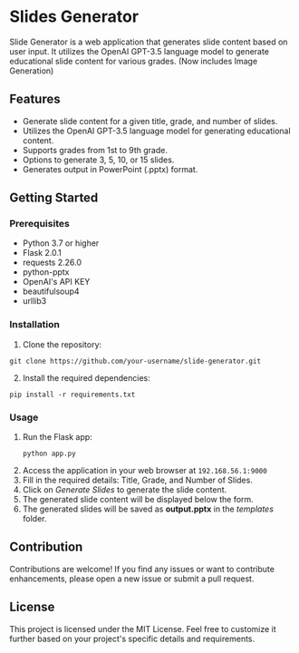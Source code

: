 # Slides Generator

Slide Generator is a web application that generates slide content based on user input. It utilizes the OpenAI GPT-3.5 language model to generate educational slide content for various grades. (Now includes Image Generation)

## Features

- Generate slide content for a given title, grade, and number of slides.
- Utilizes the OpenAI GPT-3.5 language model for generating educational content.
- Supports grades from 1st to 9th grade.
- Options to generate 3, 5, 10, or 15 slides.
- Generates output in PowerPoint (.pptx) format.

## Getting Started

### Prerequisites

- Python 3.7 or higher
- Flask 2.0.1
- requests 2.26.0
- python-pptx
- OpenAI's API KEY
- beautifulsoup4
- urllib3

### Installation

1. Clone the repository:

```shell
git clone https://github.com/your-username/slide-generator.git
```
2. Install the required dependencies:
```
pip install -r requirements.txt

```
### Usage
1. Run the Flask app:
    ```
    python app.py
    ```
2. Access the application in your web browser at ```192.168.56.1:9000```
3. Fill in the required details: Title, Grade, and Number of Slides.
4. Click on *Generate Slides* to generate the slide content.
5. The generated slide content will be displayed below the form.
6. The generated slides will be saved as **output.pptx** in the *templates* folder.

## Contribution
Contributions are welcome! If you find any issues or want to contribute enhancements, please open a new issue or submit a pull request.

## License
This project is licensed under the MIT License.
Feel free to customize it further based on your project's specific details and requirements.

